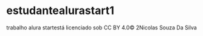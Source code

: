 # estudantealurastart1

trabalho alura startestá licenciado sob CC BY 4.0© 2Nicolas Souza Da Silva 
